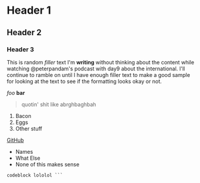 # Header 1
## Header 2
### Header 3

This is random <em>filler</em> text I'm <strong>writing</strong> without thinking about the content while watching @peterpandam's podcast with day9 about the international. I'll continue to ramble on until I have enough filler text to make a good sample for looking at the text to see if the formatting looks okay or not.

*foo*
**bar**

> quotin' shit like abrghbaghbah

1. Bacon
2. Eggs
3. Other stuff

[GitHub](http://github.com)

- Names
- What Else
- None of this makes sense

```
codeblock lololol ```
